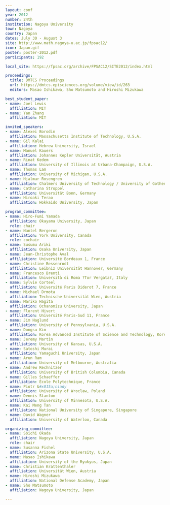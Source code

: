 ```yaml
---
layout: conf
year: 2012
number: 24th
institution: Nagoya University
town: Nagoya
country: Japan
dates: July 30 - August 3
site: http://www.math.nagoya-u.ac.jp/fpsac12/
icon: Japan.gif
poster: poster-2012.pdf
participants: 192

local_site: https://fpsac.org/archive/FPSAC12/SITE2012/index.html

proceedings:
  title: DMTCS Proceedings
  url: https://dmtcs.episciences.org/volume/view/id/263
  editors: Masao Ishikawa, Sho Matsumoto and Hiroshi Mizukawa

best_student_paper:
- name: Joel Lewis
  affiliation: MIT
- name: Yan Zhang
  affiliation: MIT

invited_speakers:
- name: Alexei Borodin
  affiliation: Massachusetts Institute of Technology, U.S.A.
- name: Gil Kalai
  affiliation: Hebrew University, Israel
- name: Manuel Kauers
  affiliation: Johannes Kepler Universität, Austria
- name: Rinat Kedem
  affiliation: University of Illinois at Urbana-Champaign, U.S.A.
- name: Thomas Lam
  affiliation: University of Michigan, U.S.A.
- name: Hjalmar Rosengren
  affiliation: Chalmers University of Technology / University of Gothenburg, Sweden
- name: Catharina Stroppel
  affiliation: Universität Bonn, Germany
- name: Hiroaki Terao
  affiliation: Hokkaido University, Japan

program_committee:
- name: Hiro-Fumi Yamada
  affiliation: Okayama University, Japan
  role: chair
- name: Nantel Bergeron
  affiliation: York University, Canada
  role: cochair
- name: Susumu Ariki
  affiliation: Osaka University, Japan
- name: Jean-Christophe Aval
  affiliation: Université Bordeaux 1, France
- name: Christine Bessenrodt
  affiliation: Leibniz Universität Hannover, Germany
- name: Francesco Brenti
  affiliation: Università di Roma ?Tor Vergata?, Italy
- name: Sylvie Corteel
  affiliation: Université Paris Diderot 7, France
- name: Michael Drmota
  affiliation: Technische Universität Wien, Austria
- name: Mariko Hagita
  affiliation: Ochanomizu University, Japan
- name: Florent Hivert
  affiliation: Université Paris-Sud 11, France
- name: Jim Haglund
  affiliation: University of Pennsylvania, U.S.A.
- name: Dongsu Kim
  affiliation: Korea Advanced Institute of Science and Technology, Korea
- name: Jeremy Martin
  affiliation: University of Kansas, U.S.A.
- name: Satoshi Murai
  affiliation: Yamaguchi University, Japan
- name: Arun Ram
  affiliation: University of Melbourne, Australia
- name: Andrew Rechnitzer
  affiliation: University of British Columbia, Canada
- name: Gilles Schaeffer
  affiliation: École Polytechnique, France
- name: Piotr &#x015a;niady
  affiliation: University of Wroclaw, Poland
- name: Dennis Stanton
  affiliation: University of Minnesota, U.S.A.
- name: Kai Meng Tan
  affiliation: National University of Singapore, Singapore
- name: David Wagner
  affiliation: University of Waterloo, Canada

organizing_committee:
- name: Soichi Okada
  affiliation: Nagoya University, Japan
  role: chair
- name: Susanna Fishel
  affiliation: Arizona State University, U.S.A.
- name: Masao Ishikawa
  affiliation: University of the Ryukyus, Japan
- name: Christian Krattenthaler
  affiliation: Universität Wien, Austria
- name: Hiroshi Mizukawa
  affiliation: National Defense Academy, Japan
- name: Sho Matsumoto
  affiliation: Nagoya University, Japan

---
```


